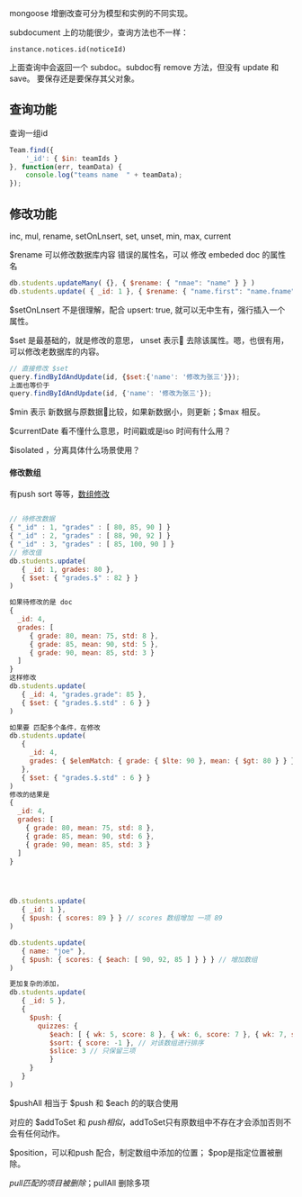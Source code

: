 mongoose 增删改查可分为模型和实例的不同实现。

subdocument 上的功能很少，查询方法也不一样：
```
instance.notices.id(noticeId)
```
上面查询中会返回一个 subdoc。subdoc有 remove 方法，但没有 update 和 save。
要保存还是要保存其父对象。

## 查询功能
查询一组id
```js
Team.find({
    '_id': { $in: teamIds }
}, function(err, teamData) {
    console.log("teams name  " + teamData);
});
```

## 修改功能

inc, mul, rename, setOnLnsert, set, unset, min, max, current

$rename 可以修改数据库内容 错误的属性名，可以 修改 embeded doc 的属性名

```js
db.students.updateMany( {}, { $rename: { "nmae": "name" } } )
db.students.update( { _id: 1 }, { $rename: { "name.first": "name.fname" } } )
```

$setOnLnsert 不是很理解，配合 upsert: true, 就可以无中生有，强行插入一个 属性。


$set 是最基础的，就是修改的意思， unset 表示 去除该属性。嗯，也很有用，可以修改老数据库的内容。
```js
// 直接修改 $set
query.findByIdAndUpdate(id, {$set:{'name': '修改为张三'}});
上面也等价于
query.findByIdAndUpdate(id, {'name': '修改为张三'});
```

$min 表示 新数据与原数据比较，如果新数据小，则更新；$max 相反。

$currentDate 看不懂什么意思，时间戳或是iso 时间有什么用？

$isolated ，分离具体什么场景使用？

#### 修改数组
有push sort 等等，[数组修改](https://docs.mongodb.com/manual/reference/operator/update-array/)

```js

// 待修改数据
{ "_id" : 1, "grades" : [ 80, 85, 90 ] }
{ "_id" : 2, "grades" : [ 88, 90, 92 ] }
{ "_id" : 3, "grades" : [ 85, 100, 90 ] }
// 修改值
db.students.update(
   { _id: 1, grades: 80 },
   { $set: { "grades.$" : 82 } }
)

如果待修改的是 doc
{
  _id: 4,
  grades: [
     { grade: 80, mean: 75, std: 8 },
     { grade: 85, mean: 90, std: 5 },
     { grade: 90, mean: 85, std: 3 }
  ]
}
这样修改
db.students.update(
   { _id: 4, "grades.grade": 85 },
   { $set: { "grades.$.std" : 6 } }
)

如果要 匹配多个条件，在修改
db.students.update(
   {
     _id: 4,
     grades: { $elemMatch: { grade: { $lte: 90 }, mean: { $gt: 80 } } }
   },
   { $set: { "grades.$.std" : 6 } }
)
修改的结果是
{
  _id: 4,
  grades: [
    { grade: 80, mean: 75, std: 8 },
    { grade: 85, mean: 90, std: 6 },
    { grade: 90, mean: 85, std: 3 }
  ]
}




db.students.update(
   { _id: 1 },
   { $push: { scores: 89 } } // scores 数组增加 一项 89
)

db.students.update(
   { name: "joe" },
   { $push: { scores: { $each: [ 90, 92, 85 ] } } } // 增加数组
)

更加复杂的添加，
db.students.update(
   { _id: 5 },
   {
     $push: {
       quizzes: {
          $each: [ { wk: 5, score: 8 }, { wk: 6, score: 7 }, { wk: 7, score: 6 } ], // 添加三项
          $sort: { score: -1 }, // 对该数组进行排序
          $slice: 3 // 只保留三项
          }
     }
   }
)
```

$pushAll 相当于 $push 和 $each 的的联合使用

对应的 $addToSet 和 $push 相似，$addToSet只有原数组中不存在才会添加否则不会有任何动作。

$position，可以和push 配合，制定数组中添加的位置； $pop是指定位置被删除。

$pull 匹配的项目被删除；$pullAll 删除多项



